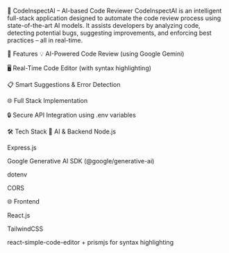 🚀 CodeInspectAI – AI-based Code Reviewer
CodeInspectAI is an intelligent full-stack application designed to automate the code review process using state-of-the-art AI models. It assists developers by analyzing code, detecting potential bugs, suggesting improvements, and enforcing best practices – all in real-time.

📌 Features
💡 AI-Powered Code Review (using Google Gemini)

🖥️ Real-Time Code Editor (with syntax highlighting)

📋 Smart Suggestions & Error Detection

🌐 Full Stack Implementation 

🔒 Secure API Integration using .env variables


🛠️ Tech Stack
🧠 AI & Backend
Node.js

Express.js

Google Generative AI SDK (@google/generative-ai)

dotenv

CORS

🌐 Frontend

React.js

TailwindCSS

react-simple-code-editor + prismjs for syntax highlighting
